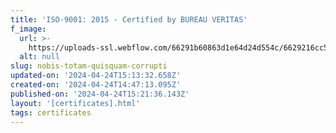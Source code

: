 ```yaml
---
title: 'ISO-9001: 2015 - Certified by BUREAU VERITAS'
f_image:
  url: >-
    https://uploads-ssl.webflow.com/66291b60863d1e64d24d554c/6629216cc56b8ebf8a006f86_Mask%20Group%202223e4234.png
  alt: null
slug: nobis-totam-quisquam-corrupti
updated-on: '2024-04-24T15:13:32.658Z'
created-on: '2024-04-24T14:47:13.095Z'
published-on: '2024-04-24T15:21:36.143Z'
layout: '[certificates].html'
tags: certificates
---
```



